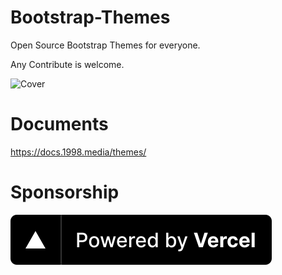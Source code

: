 # Bootstrap-Themes
Open Source Bootstrap Themes for everyone.

Any Contribute is welcome.

![Cover](https://github.com/1998code/Bootstrap-Themes/blob/web/CleanShot%202021-02-20%20at%2003.36.54@2x.png?raw=true)

# Documents
https://docs.1998.media/themes/

# Sponsorship
<a href="https://vercel.com/?utm_source=1998code&utm_campaign=oss">
  <img src="https://raw.githubusercontent.com/1998code/LaunchScreen/main/powered-by-vercel.svg"/>
</a>
